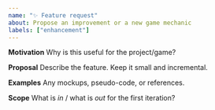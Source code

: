 ```yaml
---
name: "✨ Feature request"
about: Propose an improvement or a new game mechanic
labels: ["enhancement"]
---
```


**Motivation**
Why is this useful for the project/game?

**Proposal**
Describe the feature. Keep it small and incremental.

**Examples**
Any mockups, pseudo-code, or references.

**Scope**
What is *in* / what is *out* for the first iteration?